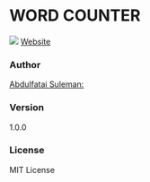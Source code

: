 # WORD COUNTER

<img src="/style/img/word-counter">
<a href="https://thirsty-bassi-06b21e.netlify.com/">Website</a>

### Author

[Abdulfatai Suleman:](http://abdul-fatai.github.io)

### Version

1.0.0

### License

MIT License
